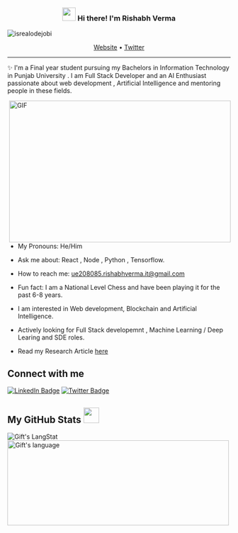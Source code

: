 <!-- Heading -->
<h3 align="center"><img src = "https://raw.githubusercontent.com/MartinHeinz/MartinHeinz/master/wave.gif" width = 30px> Hi there! I'm Rishabh Verma</h3>

<!-- Profile Views -->

<p align="left"> <img src="https://komarev.com/ghpvc/?username=lauragift21&label=Profile%20views&color=0e75b6&style=flat" alt="isrealodejobi" />
</p>

<p align="center">
  <a href="https://rishabh-profile.netlify.app/">Website</a> •
  <a href="https://twitter.com/RyuV_8085">Twitter</a>
</p>

 <!-- About section -->

---

✨ I'm a Final year student pursuing my Bachelors in Information Technology in Punjab University . I am Full Stack Developer and an AI Enthusiast passionate about web development , Artificial Intelligence and mentoring people in these fields.

<!-- code gif-->
<img align="right" alt="GIF" src="./code.gif" width="500" height="320" />

- My Pronouns: He/Him

- Ask me about: React , Node , Python , Tensorflow.

- How to reach me: ue208085.rishabhverma.it@gmail.com

- Fun fact: I am a National Level Chess and have been playing it for the past 6-8 years.

- I am interested in Web development, Blockchain and Artificial Intelligence.

- Actively looking for Full Stack developemnt , Machine Learning / Deep Learing and SDE roles.

- Read my Research Article <a href="https://www.tandfonline.com/eprint/2ZNNIS9NEEZXNGQS7SQP/full?target=10.1080/13682199.2023.2226413"> here</a>

<!-- About section: END -->

<!-- Conecct section -->

<h2>Connect with me </h3>
    <p>
        <a href="https://www.linkedin.com/in/rishabh-verma-7a98a5200/"><img src="https://img.shields.io/badge/-Gift%20Egwuenu%20-blue?style=plastic&amp;labelColor=blue&amp;logo=LinkedIn&amp;link=https://linkedin.com/in/egwuenugift" alt="LinkedIn Badge"></a> 
       <a href="https://twitter.com/RyuV_8085"><img src="https://img.shields.io/badge/-Gift Egwuenu-informational?style=plastic&amp;labelColor=informational&amp;logo=Twitter&amp;link=https://twitter.com/Dev_180Memes" alt="Twitter Badge"></a>
   </p>

 <!-- Conecct section: END -->

  <!-- GitHub section -->

## My GitHub Stats <img src = "https://i.pinimg.com/originals/65/c4/f4/65c4f452571be1261e9c623f7da488ac.gif" width = 35px>

 <div>
   <img align="center" src="https://github-readme-streak-stats.herokuapp.com/?user=Rispectech" alt="Gift's LangStat" />
  <img align="center" src="https://github-readme-stats.vercel.app/api/top-langs?username=Rispectech
&langs_count=10&show_icons=true&locale=en&layout=compact&theme=light" alt="Gift's language" height="192px"  width="500px"/>
</div>

<!-- GitHub section: END -->

<!-- Profile Views -->

<!-- THE END -->
